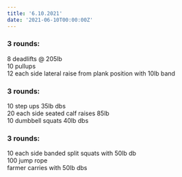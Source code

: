 ```yaml
---
title: '6.10.2021'
date: '2021-06-10T00:00:00Z'
---
```


### 3 rounds:  
8 deadlifts @ 205lb        
10 pullups   
12 each side lateral raise from plank position with 10lb band         
  
### 3 rounds:  
10 step ups 35lb dbs              
20 each side seated calf raises 85lb      
10 dumbbell squats 40lb dbs     

### 3 rounds:  
10 each side banded split squats with 50lb db                  
100 jump rope       
farmer carries with 50lb dbs                            